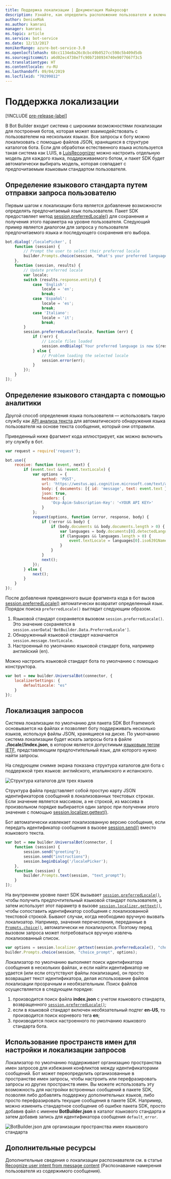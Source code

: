 ```yaml
---
title: Поддержка локализации | Документация Майкрософт
description: Узнайте, как определить расположение пользователя и включить функциональные возможности локализации с помощью пакета SDK Bot Framework для Node.js.
author: DeniseMak
ms.author: kamrani
manager: kamrani
ms.topic: article
ms.service: bot-service
ms.date: 12/13/2017
monikerRange: azure-bot-service-3.0
ms.openlocfilehash: 68cc1134e8a26c8cbc49b0527cc598c5b409d5db
ms.sourcegitcommit: a6d02ec4738e7fc90b7108934740e9077667f3c5
ms.translationtype: HT
ms.contentlocale: ru-RU
ms.lasthandoff: 09/04/2019
ms.locfileid: "70299812"
---
```

# <a name="support-localization"></a>Поддержка локализации

[!INCLUDE [pre-release-label](../includes/pre-release-label-v3.md)]

В Bot Builder входит система с широкими возможностями локализации для построения ботов, которая может взаимодействовать с пользователем на нескольких языках. Все запросы к боту можно локализовать с помощью файлов JSON, хранящихся в структуре каталогов бота. Если для обработки естественного языка используется такая система как LUIS, в [LuisRecognizer][LUISRecognizer] можно настроить отдельную модель для каждого языка, поддерживаемого ботом, и пакет SDK будет автоматически выбирать модель, которая совпадает с предпочитаемым языковым стандартом пользователя.

## <a name="determine-the-locale-by-prompting-the-user"></a>Определение языкового стандарта путем отправки запроса пользователю
Первым шагом к локализации бота является добавление возможности определять предпочитаемый язык пользователя. Пакет SDK предоставляет метод [session.preferredLocale()][preferredLocal] для сохранения и получения этого параметра на уровне пользователя. Следующий пример является диалогом для запроса у пользователя предпочитаемого языка и последующего сохранения его выбора.

``` javascript
bot.dialog('/localePicker', [
    function (session) {
        // Prompt the user to select their preferred locale
        builder.Prompts.choice(session, "What's your preferred language?", 'English|Español|Italiano');
    },
    function (session, results) {
        // Update preferred locale
        var locale;
        switch (results.response.entity) {
            case 'English':
                locale = 'en';
                break;
            case 'Español':
                locale = 'es';
                break;
            case 'Italiano':
                locale = 'it';
                break;
        }
        session.preferredLocale(locale, function (err) {
            if (!err) {
                // Locale files loaded
                session.endDialog(`Your preferred language is now ${results.response.entity}`);
            } else {
                // Problem loading the selected locale
                session.error(err);
            }
        });
    }
]);
```

## <a name="determine-the-locale-by-using-analytics"></a>Определение языкового стандарта с помощью аналитики
Другой способ определения языка пользователя — использовать такую службу как [API анализа текста](/azure/cognitive-services/cognitive-services-text-analytics-quick-start) для автоматического обнаружения языка пользователя на основе текста сообщения, который они отправили.

Приведенный ниже фрагмент кода иллюстрирует, как можно включить эту службу в бот.
``` javascript
var request = require('request');

bot.use({
    receive: function (event, next) {
        if (event.text && !event.textLocale) {
            var options = {
                method: 'POST',
                url: 'https://westus.api.cognitive.microsoft.com/text/analytics/v2.0/languages?numberOfLanguagesToDetect=1',
                body: { documents: [{ id: 'message', text: event.text }]},
                json: true,
                headers: {
                    'Ocp-Apim-Subscription-Key': '<YOUR API KEY>'
                }
            };
            request(options, function (error, response, body) {
                if (!error && body) {
                    if (body.documents && body.documents.length > 0) {
                        var languages = body.documents[0].detectedLanguages;
                        if (languages && languages.length > 0) {
                            event.textLocale = languages[0].iso6391Name;
                        }
                    }
                }
                next();
            });
        } else {
            next();
        }
    }
});
```

После добавления приведенного выше фрагмента кода в бот вызов [session.preferredLocale()][preferredLocal] автоматически возвратит определенный язык. Порядок поиска `preferredLocale()` выглядит следующим образом.
1. Языковой стандарт сохраняется вызовом `session.preferredLocale()`. Это значение сохраняется в `session.userData['BotBuilder.Data.PreferredLocale']`.
2. Обнаруженный языковой стандарт назначается `session.message.textLocale`.
3. Настроенный по умолчанию языковой стандарт бота, например английский (en).

Можно настроить языковой стандарт бота по умолчанию с помощью конструктора.

```javascript
var bot = new builder.UniversalBot(connector, {
    localizerSettings: { 
        defaultLocale: "es" 
    }
});
```

## <a name="localize-prompts"></a>Локализация запросов
Система локализации по умолчанию для пакета SDK Bot Framework основывается на файлах и позволяет боту поддерживать несколько языков, используя файлы JSON, хранящиеся на диске. По умолчанию система локализации будет искать запросы бота в файле **./locale/<IETF TAG>/index.json**, в котором <IETF TAG> является допустимым [языковым тегом IETF][IEFT], представляющим предпочтительный язык, для которого нужно найти запросы. 

На следующем снимке экрана показана структура каталогов для бота с поддержкой трех языков: английского, итальянского и испанского.

![Структура каталогов для трех языков](../media/locale-dir.png)

Структура файла представляет собой простую карту JSON идентификаторов сообщений в локализованных текстовых строках. Если значение является массивом, а не строкой, из массива в произвольном порядке выбирается один запрос при получении этого значения с помощью [session.localizer.gettext()][GetText]. 

Бот автоматически извлекает локализованную версию сообщения, если передать идентификатор сообщения в вызове [session.send()](http://docs.botframework.com/node/builder/chat-reference/classes/_botbuilder_d_.session#send) вместо языкового текста.

```javascript
var bot = new builder.UniversalBot(connector, [
    function (session) {
        session.send("greeting");
        session.send("instructions");
        session.beginDialog('/localePicker');
    },
    function (session) {
        builder.Prompts.text(session, "text_prompt");
    }
]);
```

На внутреннем уровне пакет SDK вызывает [`session.preferredLocale()`][preferredLocale], чтобы получить предпочтительный языковой стандарт пользователя, а затем использует этот параметр в вызове [`session.localizer.gettext()`][GetText], чтобы сопоставить идентификатор сообщения с локализованной текстовой строкой.  Бывают случаи, когда необходимо вручную вызвать локализатор. Например, значения перечисления, переданные в [`Prompts.choice()`][promptsChoice], автоматически не локализуются. Поэтому перед вызовом запроса может потребоваться вручную извлечь локализованный список.

```javascript
var options = session.localizer.gettext(session.preferredLocale(), "choice_options");
builder.Prompts.choice(session, "choice_prompt", options);
```

Локализатор по умолчанию выполняет поиск идентификатора сообщения в нескольких файлах, и если найти идентификатор не удается (или если отсутствуют файлы локализации), он просто возвращает текст идентификатора, делая использование файлов локализации прозрачным и необязательным.  Поиск файлов осуществляется в следующем порядке:

1. производится поиск файла **index.json** с учетом языкового стандарта, возвращенного [`session.preferredLocale()`][preferredLocale];
2. если в языковой стандарт включен необязательный подтег **en-US**, то производится поиск корневого тега **en**;
3. производится поиск настроенного по умолчанию языкового стандарта бота.

## <a name="use-namespaces-to-customize-and-localize-prompts"></a>Использование пространств имен для настройки и локализации запросов
Локализатор по умолчанию поддерживает организацию пространства имен запросов для избежания конфликтов между идентификаторами сообщений.  Бот может переопределить организованные в пространстве имен запросы, чтобы настроить или перефразировать запросы из других пространств имен.  Вы можете использовать эту возможность для настройки встроенных сообщений в пакете SDK, позволяя либо добавлять поддержку дополнительных языков, либо просто перефразировать текущие сообщения в пакете SDK.  Например, можно изменить стандартное сообщение об ошибке пакета SDK, просто добавив файл с именем **BotBuilder.json** в каталог языкового стандарта и затем добавив запись для идентификатора сообщения `default_error`.

![BotBuilder.json для организации пространства имен языкового стандарта](../media/locale-namespacing.png)


## <a name="additional-resources"></a>Дополнительные ресурсы

Дополнительные сведения о локализации распознавателя см. в статье [Recognize user intent from message content](bot-builder-nodejs-recognize-intent-messages.md) (Распознавание намерения пользователя из содержимого сообщения).


[LUIS]: https://www.luis.ai/
[IMessage]: http://docs.botframework.com/node/builder/chat-reference/interfaces/_botbuilder_d_.imessage
[IntentRecognizerSetOptions]: https://docs.botframework.com/node/builder/chat-reference/interfaces/_botbuilder_d_.iintentrecognizersetoptions.html
[LUISRecognizer]: https://docs.botframework.com/node/builder/chat-reference/classes/_botbuilder_d_.luisrecognizer
[LUISSample]: https://aka.ms/v3-js-luisSample
[DisambiguationSample]: https://aka.ms/v3-js-onDisambiguateRoute
[preferredLocal]: https://docs.botframework.com/node/builder/chat-reference/classes/_botbuilder_d_.session#preferredlocale
[preferredLocale]: https://docs.botframework.com/node/builder/chat-reference/classes/_botbuilder_d_.session#preferredlocale
[promptsChoice]: https://docs.botframework.com/node/builder/chat-reference/interfaces/_botbuilder_d_.__global.iprompts.html#choice
[GetText]: https://docs.botframework.com/node/builder/chat-reference/interfaces/_botbuilder_d_.ilocalizer.html#gettext
[IEFT]: https://en.wikipedia.org/wiki/IETF_language_tag

